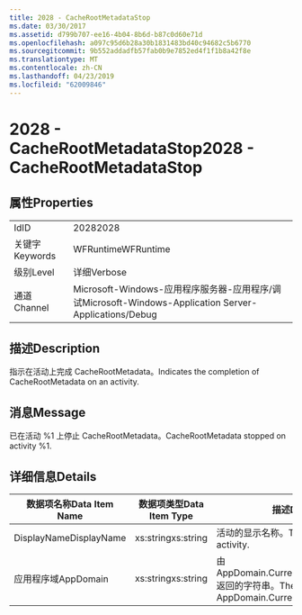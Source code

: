 ```yaml
---
title: 2028 - CacheRootMetadataStop
ms.date: 03/30/2017
ms.assetid: d799b707-ee16-4b04-8b6d-b87c0d60e71d
ms.openlocfilehash: a097c95d6b28a30b1831483bd40c94682c5b6770
ms.sourcegitcommit: 9b552addadfb57fab0b9e7852ed4f1f1b8a42f8e
ms.translationtype: MT
ms.contentlocale: zh-CN
ms.lasthandoff: 04/23/2019
ms.locfileid: "62009846"
---
```

# <a name="2028---cacherootmetadatastop"></a><span data-ttu-id="add38-102">2028 - CacheRootMetadataStop</span><span class="sxs-lookup"><span data-stu-id="add38-102">2028 - CacheRootMetadataStop</span></span>
## <a name="properties"></a><span data-ttu-id="add38-103">属性</span><span class="sxs-lookup"><span data-stu-id="add38-103">Properties</span></span>  
  
|||  
|-|-|  
|<span data-ttu-id="add38-104">Id</span><span class="sxs-lookup"><span data-stu-id="add38-104">ID</span></span>|<span data-ttu-id="add38-105">2028</span><span class="sxs-lookup"><span data-stu-id="add38-105">2028</span></span>|  
|<span data-ttu-id="add38-106">关键字</span><span class="sxs-lookup"><span data-stu-id="add38-106">Keywords</span></span>|<span data-ttu-id="add38-107">WFRuntime</span><span class="sxs-lookup"><span data-stu-id="add38-107">WFRuntime</span></span>|  
|<span data-ttu-id="add38-108">级别</span><span class="sxs-lookup"><span data-stu-id="add38-108">Level</span></span>|<span data-ttu-id="add38-109">详细</span><span class="sxs-lookup"><span data-stu-id="add38-109">Verbose</span></span>|  
|<span data-ttu-id="add38-110">通道</span><span class="sxs-lookup"><span data-stu-id="add38-110">Channel</span></span>|<span data-ttu-id="add38-111">Microsoft-Windows-应用程序服务器-应用程序/调试</span><span class="sxs-lookup"><span data-stu-id="add38-111">Microsoft-Windows-Application Server-Applications/Debug</span></span>|  
  
## <a name="description"></a><span data-ttu-id="add38-112">描述</span><span class="sxs-lookup"><span data-stu-id="add38-112">Description</span></span>  
 <span data-ttu-id="add38-113">指示在活动上完成 CacheRootMetadata。</span><span class="sxs-lookup"><span data-stu-id="add38-113">Indicates the completion of CacheRootMetadata on an activity.</span></span>  
  
## <a name="message"></a><span data-ttu-id="add38-114">消息</span><span class="sxs-lookup"><span data-stu-id="add38-114">Message</span></span>  
 <span data-ttu-id="add38-115">已在活动 %1 上停止 CacheRootMetadata。</span><span class="sxs-lookup"><span data-stu-id="add38-115">CacheRootMetadata stopped on activity %1.</span></span>  
  
## <a name="details"></a><span data-ttu-id="add38-116">详细信息</span><span class="sxs-lookup"><span data-stu-id="add38-116">Details</span></span>  
  
|<span data-ttu-id="add38-117">数据项名称</span><span class="sxs-lookup"><span data-stu-id="add38-117">Data Item Name</span></span>|<span data-ttu-id="add38-118">数据项类型</span><span class="sxs-lookup"><span data-stu-id="add38-118">Data Item Type</span></span>|<span data-ttu-id="add38-119">描述</span><span class="sxs-lookup"><span data-stu-id="add38-119">Description</span></span>|  
|--------------------|--------------------|-----------------|  
|<span data-ttu-id="add38-120">DisplayName</span><span class="sxs-lookup"><span data-stu-id="add38-120">DisplayName</span></span>|<span data-ttu-id="add38-121">xs:string</span><span class="sxs-lookup"><span data-stu-id="add38-121">xs:string</span></span>|<span data-ttu-id="add38-122">活动的显示名称。</span><span class="sxs-lookup"><span data-stu-id="add38-122">The display name of the activity.</span></span>|  
|<span data-ttu-id="add38-123">应用程序域</span><span class="sxs-lookup"><span data-stu-id="add38-123">AppDomain</span></span>|<span data-ttu-id="add38-124">xs:string</span><span class="sxs-lookup"><span data-stu-id="add38-124">xs:string</span></span>|<span data-ttu-id="add38-125">由 AppDomain.CurrentDomain.FriendlyName 返回的字符串。</span><span class="sxs-lookup"><span data-stu-id="add38-125">The string returned by AppDomain.CurrentDomain.FriendlyName.</span></span>|

